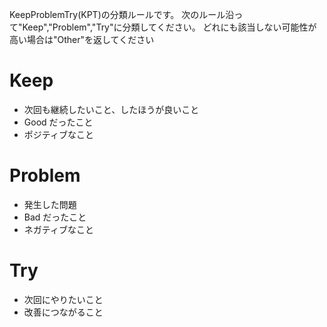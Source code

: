KeepProblemTry(KPT)の分類ルールです。
次のルール沿って"Keep","Problem","Try"に分類してください。
どれにも該当しない可能性が高い場合は"Other"を返してください

# Keep

- 次回も継続したいこと、したほうが良いこと
- Good だったこと
- ポジティブなこと

# Problem

- 発生した問題
- Bad だったこと
- ネガティブなこと

# Try

- 次回にやりたいこと
- 改善につながること

